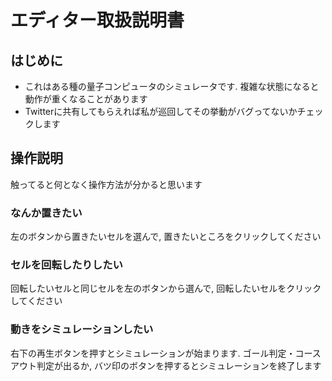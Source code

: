 # エディター取扱説明書

## はじめに

- これはある種の量子コンピュータのシミュレータです.
  複雑な状態になると動作が重くなることがあります
- Twitterに共有してもらえれば私が巡回してその挙動がバグってないかチェックします

## 操作説明

触ってると何となく操作方法が分かると思います

### なんか置きたい

左のボタンから置きたいセルを選んで, 置きたいところをクリックしてください

### セルを回転したりしたい

回転したいセルと同じセルを左のボタンから選んで,
回転したいセルをクリックしてください

### 動きをシミュレーションしたい

右下の再生ボタンを押すとシミュレーションが始まります.
ゴール判定・コースアウト判定が出るか,
バツ印のボタンを押するとシミュレーションを終了します

